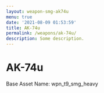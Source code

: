 ```yaml
---
layout: weapon-smg-ak74u
menu: true
date: '2021-08-09 01:53:59'
title: AK-74u
permalink: /weapons/ak-74u/
description: Some description.
---
```


# AK-74u

Base Asset Name: wpn_t9_smg_heavy